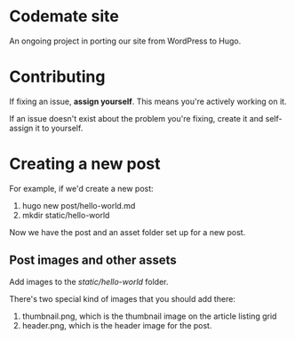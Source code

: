 # Codemate site

An ongoing project in porting our site from WordPress to Hugo.

# Contributing

If fixing an issue, **assign yourself**. This means you're actively working on it.

If an issue doesn't exist about the problem you're fixing, create it and self-assign it to yourself.

# Creating a new post

For example, if we'd create a new post:

1. hugo new post/hello-world.md
2. mkdir static/hello-world

Now we have the post and an asset folder set up for a new post. 

## Post images and other assets

Add images to the *static/hello-world* folder.

There's two special kind of images that you should add there:

1. thumbnail.png, which is the thumbnail image on the article listing grid
2. header.png, which is the header image for the post.
